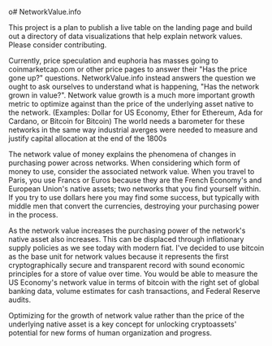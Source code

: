 o# NetworkValue.info

This project is a plan to publish a live table on the landing page and build out a directory of data visualizations 
that help explain network values.
Please consider contributing.

Currently, price speculation and euphoria has masses going to coinmarketcap.com or other price pages to answer their
"Has the price gone up?" questions.
NetworkValue.info instead answers the question we ought to ask ourselves to understand what is happening,
"Has the network grown in value?".
Network value growth is a much more important growth metric to optimize against than the price of the underlying
asset native to the network. (Examples: Dollar for US Economy, Ether for Ethereum, Ada for Cardano, or Bitcoin for
Bitcoin)
The world needs a barometer for these networks in the same way industrial averges were needed to measure and justify 
capital allocation at the end of the 1800s

The network value of money explains the phenomena of changes in purchasing power across networks.
When considering which form of money to use, consider the associated network value.
When you travel to Paris, you use Francs or Euros because they are the French Economy's and European Union's native 
assets; two networks that you find yourself within.
If you try to use dollars here you may find some success, but typically with middle men that convert the currencies, 
destroying your purchasing power in the process.

As the network value increases the purchasing power of the network's native asset also increases.
This can be displaced through inflationary supply policies as we see today with modern fiat.
I've decided to use bitcoin as the base unit for network values because it represents the first cryptographically 
secure and transparent record with sound economic principles for a store of value over time.
You would be able to measure the US Economy's network value in terms of bitcoin with the right set of global banking 
data, volume estimates for cash transactions, and Federal Reserve audits.

Optimizing for the growth of network value rather than the price of the underlying native asset is a key concept for
unlocking cryptoassets' potential for new forms of human organization and progress.
